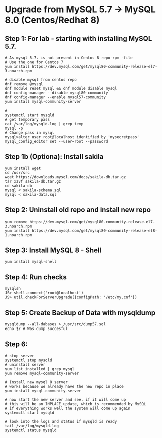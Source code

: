 # Upgrade from MySQL 5.7 -> MySQL 8.0 (Centos/Redhat 8) 

## Step 1: For lab - starting with installing MySQL 5.7.

```
# As mysql 5.7. is not present in Centos 8 repo-rpm -file
# Use the one for Centos 7 
yum install https://dev.mysql.com/get/mysql80-community-release-el7-3.noarch.rpm

# disable mysql from centos repo
dnf remove @mysql
dnf module reset mysql && dnf module disable mysql
dnf config-manager --disable mysql80-community
dnf config-manager --enable mysql57-community
yum install mysql-community-server 

# 
systemctl start mysqld
# get temporary pass
cat /var/log/mysqld.log | grep temp
mysql -p
# Change pass in mysql 
mysql>alter user root@localhost identified by 'mysecretpass'
mysql_config_editor set --user=root --password
```

## Step 1b (Optiona): Install sakila

```
yum install wget 
cd /usr/src 
wget https://downloads.mysql.com/docs/sakila-db.tar.gz
tar xzvf sakila-db.tar.gz 
cd sakila-db 
mysql < sakila-schema.sql
mysql < sakila-data.sql 

```

## Step 2: Uninstall old repo and install new repo 

```
yum remove https://dev.mysql.com/get/mysql80-community-release-el7-3.noarch.rpm
yum install https://dev.mysql.com/get/mysql80-community-release-el8-1.noarch.rpm
```

## Step 3: Install MySQL 8 - Shell 

```
yum install mysql-shell
```

## Step 4: Run checks 

```
mysqlsh 
JS> shell.connect('root@localhost')
JS> util.checkForServerUpgrade({configPath: '/etc/my.cnf'})
```

## Step 5: Create Backup of Data with mysqldump 

```
mysqldump --all-dabases > /usr/src/dump57.sql
echo $? # Was dump succesful 
```

## Step 6:

```
# stop server 
systemctl stop mysqld 
# uninstall server 
yum list installed | grep mysql 
yum remove mysql-community-server 

# Install new mysql 8 server 
# works because we already have the new repo in place 
yum install mysql-community-server 

# now start the new server and see, if it will come up
# this will be an INPLACE update, which is recommended by MySQL 
# if everything works well the system will come up again 
systemctl start mysqld 

# look into the logs and status if mysqld is ready
tail /var/log/mysqld.log 
systemctl status mysqld 
```

